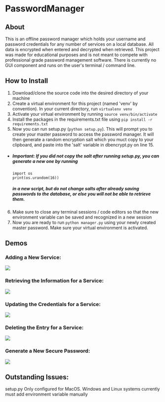 # PasswordManager 

## About
This is an offline password manager which holds your username and password credentials for any number of services on a local database.
All data is encrypted when entered and decrypted when retrieved. This project was made for educational purposes and is not meant to compete with
professional grade password management software. There is currently no GUI component and runs on the user's terminal / command line.

## How to Install
1. Download/clone the source code into the desired directory of your machine
2. Create a virtual environment for this project (named 'venv' by convention). In your current directory, run ```virtualenv venv```
3. Activate your virtual environment by running ```source venv/bin/activate```
4. Install the packages in the requirements.txt file using ```pip install -r requirements.txt```
5. Now you can run setup.py (```python setup.py```). This will prompt you to create your master password to access the 
password manager. It will then generate a random encryption salt which you muct copy to your clipboard, and paste into the 
'salt' variable in dbencrypt.py on line 15.
- ##### Important: If you did not copy the salt after running setup.py, you can generate a new one by running 
  ```
  import os
  print(os.urandom(16))
  ``` 
  ##### in a new script, but do not change salts after already saving passwords to the database, or else you will not be able to retrieve them.
  
6. Make sure to close any terminal sessions / code editors so that the new environment variable can be saved and recognized in a new session
7. Now you are ready to run `python manager.py` using your newly created master password. Make sure your virtual environment is activated.

## Demos

### Adding a New Service:
![](https://github.com/LBellosguardo/ProjectDemos/blob/main/Addpass.gif)
### Retrieving the Information for a Service:
![](https://github.com/LBellosguardo/ProjectDemos/blob/main/Retrievepass.gif)
### Updating the Credentials for a Service:
![](https://github.com/LBellosguardo/ProjectDemos/blob/main/Updatepass.gif)
### Deleting the Entry for a Service:
![](https://github.com/LBellosguardo/ProjectDemos/blob/main/Deletepass.gif)
### Generate a New Secure Password:
![](https://github.com/LBellosguardo/ProjectDemos/blob/main/Generatepass.gif)

## Outstanding Issues:

setup.py Only configured for MacOS. Windows and Linux systems currently must add environment variable manually
